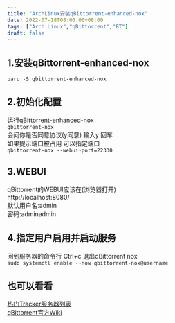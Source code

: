 ```yaml
---
title: "ArchLinux安装qBittorrent-enhanced-nox"
date: 2022-07-18T08:00:00+08:00
tags: ["Arch Linux","qBittorrent","BT"]
draft: false
---
```


## 1.安装qBittorrent-enhanced-nox

`paru -S qbittorrent-enhanced-nox`

## 2.初始化配置

运行qBittorrent-enhanced-nox  
`qbittorrent-nox`  
会问你是否同意协议(y同意) 输入y 回车  
如果提示端口被占用 可以指定端口  
`qbittorrent-nox --webui-port=22330`

## 3.WEBUI

qBittorrent的WEBUI应该在(浏览器打开)  
http://localhost:8080/  
默认用户名:admin  
密码:adminadmin

## 4.指定用户启用并启动服务

回到服务器的命令行 Ctrl+c 退出qBittorrent nox  
`sudo systemctl enable --now qbittorrent-nox@username`

## 也可以看看

[热门Tracker服务器列表](https://github.com/XIU2/TrackersListCollection)  
[qBittorrent官方Wiki](https://github.com/qbittorrent/qBittorrent/wiki)